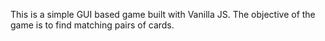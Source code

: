 This is a simple GUI based game built with Vanilla JS. The objective of the game is to find matching pairs of cards.